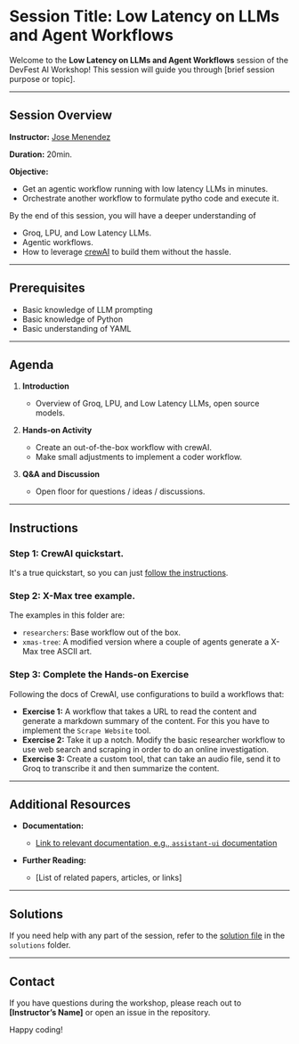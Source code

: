 
# Session Title: Low Latency on LLMs and Agent Workflows

Welcome to the **Low Latency on LLMs and Agent Workflows** session of the DevFest AI Workshop! This session will guide you through [brief session purpose or topic].

---

## Session Overview

**Instructor:** [Jose Menendez](https://www.linkedin.com/in/menendezp/)

**Duration:** 20min.

**Objective:**  
- Get an agentic workflow running with low latency LLMs in minutes.
- Orchestrate another workflow to formulate pytho code and execute it.
  
By the end of this session, you will have a deeper understanding of 
- Groq, LPU, and Low Latency LLMs.
- Agentic workflows.
- How to leverage [crewAI](https://crewai.com/) to build them without the hassle.

---

## Prerequisites

- Basic knowledge of LLM prompting
- Basic knowledge of Python
- Basic understanding of YAML

---

## Agenda

1. **Introduction**  
   - Overview of Groq, LPU, and Low Latency LLMs, open source models.

2. **Hands-on Activity**  
   - Create an out-of-the-box workflow with crewAI.
   - Make small adjustments to implement a coder workflow.

3. **Q&A and Discussion**  
   - Open floor for questions / ideas / discussions.

---

## Instructions

### Step 1: CrewAI quickstart.
It's a true quickstart, so you can just [follow the instructions](https://docs.crewai.com/quickstart).

### Step 2: X-Max tree example.
The examples in this folder are:
- `researchers`: Base workflow out of the box.
- `xmas-tree`: A modified version where a couple of agents generate a X-Max tree ASCII art.


### Step 3: Complete the Hands-on Exercise
Following the docs of CrewAI, use configurations to build a workflows that:

- **Exercise 1:** A workflow that takes a URL to read the content and generate a markdown summary of the content. For this you have to implement the `Scrape Website` tool.
- **Exercise 2:** Take it up a notch. Modify the basic researcher workflow to use web search and scraping in order to do an online investigation. 
- **Exercise 3:** Create a custom tool, that can take an audio file, send it to Groq to transcribe it and then summarize the content.

---

## Additional Resources

- **Documentation:**  
  - [Link to relevant documentation, e.g., `assistant-ui` documentation](https://link-to-docs.com)
  
- **Further Reading:**  
  - [List of related papers, articles, or links]

---

## Solutions

If you need help with any part of the session, refer to the [solution file](../solutions/session_6_solution.ipynb) in the `solutions` folder.

---

## Contact

If you have questions during the workshop, please reach out to **[Instructor’s Name]** or open an issue in the repository.

Happy coding!
